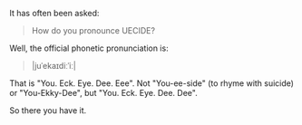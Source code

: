 It has often been asked:

> How do you pronounce UECIDE?

Well, the official phonetic pronunciation is:

>  |juˈekaɪdiːˈiː|

That is "You. Eck. Eye. Dee. Eee".  Not "You-ee-side" (to rhyme with suicide) or "You-Ekky-Dee", but "You. Eck. Eye. Dee. Dee".

So there you have it.